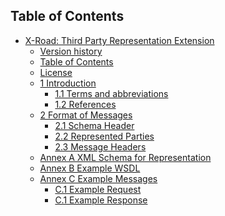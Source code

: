 ## Table of Contents

<!-- toc -->

- [X-Road: Third Party Representation Extension](#x-road--third-party-representation-extension)
    - [Version history](#version-history)
    - [Table of Contents](#table-of-contents)
    - [License](#license)
    - [1 Introduction](#1-introduction)
      - [1.1 Terms and abbreviations](#11-terms-and-abbreviations)
      - [1.2 References](#12-references)
    - [2 Format of Messages](#2-format-of-messages)
      - [2.1 Schema Header](#21-schema-header)
      - [2.2 Represented Parties](#22-represented-parties)
      - [2.3 Message Headers](#23-message-headers)
    - [Annex A XML Schema for Representation](#annex-a-xml-schema-for-representation)
    - [Annex B Example WSDL](#annex-b-example-wsdl)
    - [Annex C Example Messages](#annex-c-example-messages)
        - [C.1 Example Request](#c1-example-request)
        - [C.1 Example Response](#c1-example-response)
<!-- tocstop -->